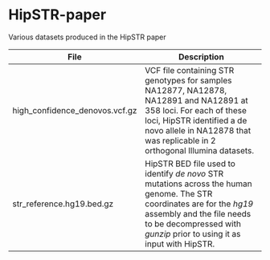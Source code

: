 # HipSTR-paper
Various datasets produced in the HipSTR paper


File | Description
---- | ----
 high_confidence_denovos.vcf.gz | VCF file containing STR genotypes for samples NA12877, NA12878, NA12891 and NA12891 at 358 loci. For each of these loci, HipSTR identified a de novo allele in NA12878 that was replicable in 2 orthogonal Illumina datasets.
 str_reference.hg19.bed.gz | HipSTR BED file used to identify *de novo* STR mutations across the human genome. The STR coordinates are for  the *hg19* assembly and the file needs to be decompressed with *gunzip* prior to using it as input with HipSTR.  
